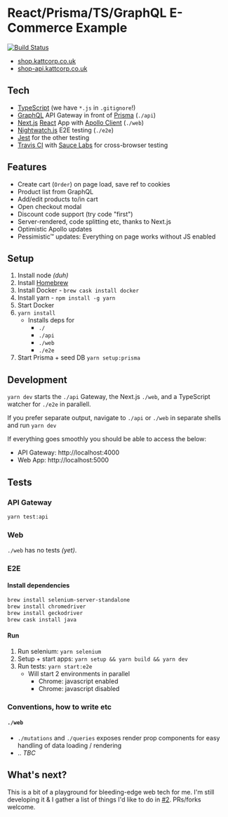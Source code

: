 # React/Prisma/TS/GraphQL E-Commerce Example

[![Build Status](https://travis-ci.org/KATT/shop.svg?branch=master)](https://travis-ci.org/KATT/shop)

* [shop.kattcorp.co.uk](https://shop.kattcorp.co.uk)
* [shop-api.kattcorp.co.uk](https://shop-api.kattcorp.co.uk)

## Tech

* [TypeScript](typescriptlang.org) (we have `*.js` in `.gitignore`!)
* [GraphQL](http://graphql.org/) API Gateway in front of [Prisma](https://prismagraphql.com) (`./api`)
* [Next.js](https://github.com/zeit/next.js/) [React](https://reactjs.org/) App with [Apollo Client](https://www.apollographql.com/) (`./web`)
* [Nightwatch.js](http://nightwatchjs.org/) E2E testing (`./e2e`)
* [Jest](https://facebook.github.io/jest/) for the other testing
* [Travis CI](travis-ci.org) with [Sauce Labs](http://saucelabs.com/) for cross-browser testing

## Features

* Create cart (`Order`) on page load, save ref to cookies
* Product list from GraphQL
* Add/edit products to/in cart
* Open checkout modal
* Discount code support (try code "first")
* Server-rendered, code splitting etc, thanks to Next.js
* Optimistic Apollo updates
* Pessimistic™ updates: Everything on page works without JS enabled

## Setup

1.  Install node _(duh)_
1.  Install [Homebrew](https://brew.sh/)
1.  Install Docker - `brew cask install docker`
1.  Install yarn - `npm install -g yarn`
1.  Start Docker
1.  `yarn install`
    * Installs deps for
      * `./`
      * `./api`
      * `./web`
      * `./e2e`
1.  Start Prisma + seed DB `yarn setup:prisma`

## Development

`yarn dev` starts the `./api` Gateway, the Next.js `./web`, and a TypeScript watcher for `./e2e` in parallell.

If you prefer separate output, navigate to `./api` or `./web` in separate shells and run `yarn dev`

If everything goes smoothly you should be able to access the below:

* API Gateway: http://localhost:4000
* Web App: http://localhost:5000

## Tests

### API Gateway

```sh
yarn test:api
```

### Web

`./web` has no tests _(yet)_.

### E2E

#### Install dependencies

```sh
brew install selenium-server-standalone
brew install chromedriver
brew install geckodriver
brew cask install java
```

#### Run

1.  Run selenium: `yarn selenium`
1.  Setup + start apps: `yarn setup && yarn build && yarn dev`
1.  Run tests: `yarn start:e2e`
    * Will start 2 environments in parallel
      * Chrome: javascript enabled
      * Chrome: javascript disabled

### Conventions, how to write etc

#### `./web`

* `./mutations` and `./queries` exposes render prop components for easy handling of data loading / rendering
* .. _TBC_

## What's next?

This is a bit of a playground for bleeding-edge web tech for me. I'm still developing it & I gather a list of things I'd like to do in [#2](https://github.com/KATT/react-prisma-graphql-shopping-cart/issues/2). PRs/forks welcome.
